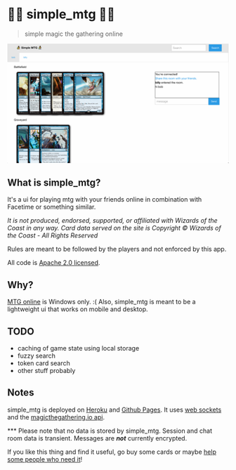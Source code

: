 # 🧙‍♀️ simple_mtg 🧙‍♂️
> simple magic the gathering online

![UI](https://github.com/sinemetu1/simple_mtg/blob/screenshots/ss.png?raw=true "UI")

## What is simple_mtg?

It's a ui for playing mtg with your friends online in combination with Facetime
or something similar.

_It is not produced, endorsed, supported, or affiliated with Wizards of the
Coast in any way. Card data served on the site is Copyright © Wizards of the
Coast \- All Rights Reserved_

Rules are meant to be followed by the players and not enforced by this app.

All code is [Apache 2.0 licensed][lic].

## Why?

[MTG online][mtgo] is Windows only. :( Also, simple_mtg is meant to be a
lightweight ui that works on mobile and desktop.

## TODO

- caching of game state using local storage
- fuzzy search
- token card search
- other stuff probably

## Notes

simple_mtg is deployed on [Heroku][hku] and [Github Pages][ghp]. It uses [web
sockets][sockets] and the [magicthegathering.io api][mtgio].

\*\*\* Please note that no data is stored by simple_mtg. Session and chat room
data is transient. Messages are **_not_** currently encrypted.

If you like this thing and find it useful, go buy some cards or maybe [help
some people who need it][gw]!

[lic]: https://github.com/sinemetu1/simple_mtg/blob/master/LICENSE
[mtgo]: https://magic.wizards.com/en/content/magic-online-products-game-info
[hku]: https://heroku.com
[ghp]: https://pages.github.com
[sockets]: https://developer.mozilla.org/en-US/docs/Web/API/WebSockets_API
[mtgio]: https://magicthegathering.io/#donate
[gw]: https://www.givewell.org/charities/top-charities
